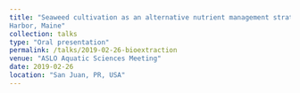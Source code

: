 ```yaml
---
title: "Seaweed cultivation as an alternative nutrient management strategy for wastewater treatment and recovery facilities: a case study in Boothbay
Harbor, Maine"
collection: talks
type: "Oral presentation"
permalink: /talks/2019-02-26-bioextraction
venue: "ASLO Aquatic Sciences Meeting"
date: 2019-02-26
location: "San Juan, PR, USA"
---
```


